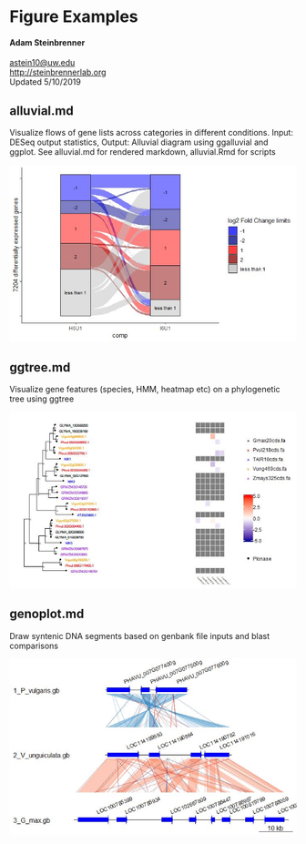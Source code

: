 Figure Examples
================

#### Adam Steinbrenner<br>
<astein10@uw.edu><br>
<http://steinbrennerlab.org><br>
Updated 5/10/2019

## alluvial.md
Visualize flows of gene lists across categories in different conditions.  Input: DESeq output statistics, Output: Alluvial diagram using ggalluvial and ggplot.
See alluvial.md for rendered markdown, alluvial.Rmd for scripts

![two_comps](img/alluvial.jpg)

## ggtree.md
Visualize gene features (species, HMM, heatmap etc) on a phylogenetic tree using ggtree

![ggtree](img/ggtree.jpg)

## genoplot.md
Draw syntenic DNA segments based on genbank file inputs and blast comparisons

![genoplot](img/genoplot.jpg)